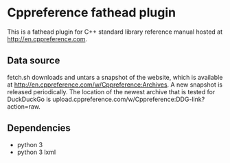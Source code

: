 Cppreference fathead plugin
===========================

This is a fathead plugin for C++ standard library reference manual hosted at
http://en.cppreference.com.

Data source
-----------

fetch.sh downloads and untars a snapshot of the website, which is available at
http://en.cppreference.com/w/Cppreference:Archives. A new snapshot is released
periodically. The location of the newest archive that is tested for DuckDuckGo
is upload.cppreference.com/w/Cppreference:DDG-link?action=raw.

Dependencies
------------

* python 3
* python 3 lxml
